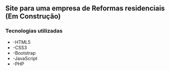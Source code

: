 <h2>Site para uma empresa de Reformas residenciais (Em Construção)</h2>

<h3>Tecnologias utilizadas</h3>
<ul>
  <li>-HTML5</li>
  <li>-CSS3</li>
  <li>-Bootstrap</li>
  <li>-JavaScript</li>
  <li>-PHP</li>
</ul>





